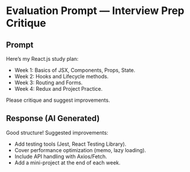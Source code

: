 # Evaluation Prompt — Interview Prep Critique  

## Prompt  
Here’s my React.js study plan:  
- Week 1: Basics of JSX, Components, Props, State.  
- Week 2: Hooks and Lifecycle methods.  
- Week 3: Routing and Forms.  
- Week 4: Redux and Project Practice.  

Please critique and suggest improvements.  

## Response (AI Generated)  
Good structure! Suggested improvements:  
- Add testing tools (Jest, React Testing Library).  
- Cover performance optimization (memo, lazy loading).  
- Include API handling with Axios/Fetch.  
- Add a mini-project at the end of each week.  
